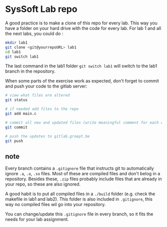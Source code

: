# SysSoft Lab repo

A good practice is to make a clone of this repo for every lab. This way you have a folder on your hard drive with the code for every lab.
For lab 1 and all the next labs, you could do :
```bash
mkdir lab1
git clone <git@yourrepoURL> lab1
cd lab1
git switch lab1
```

The last command in the lab1 folder `git switch lab1` will switch to the lab1 branch in the repository.

When some parts of the exercise work as expected, don't forget to commit and push your code to the gitlab server:
```bash
# view what files are altered
git status

# if needed add files to the repo
git add main.c

# commit all new and updated files (write meaningful comment for each commit)
git commit

# push the updates to gitlab.groept.be
git push
```

## note
Every branch contains a `.gitignore` file that instructs git to automatically ignore `.a`, `.o`, `.so` files. Most of these are compiled files and don't belog in a repository. Besides these, `.zip` files probably include files that are already in your repo, so these are also ignored.

A good habit is to put all compiled files in a `./build` folder (e.g. check the makefile in lab1 and lab2). This folder is also included in `.gitignore`, this way no compiled files wil go into your repository.

You can change/update this `.gitignore` file in every branch, so it fits the needs for your lab assignment.